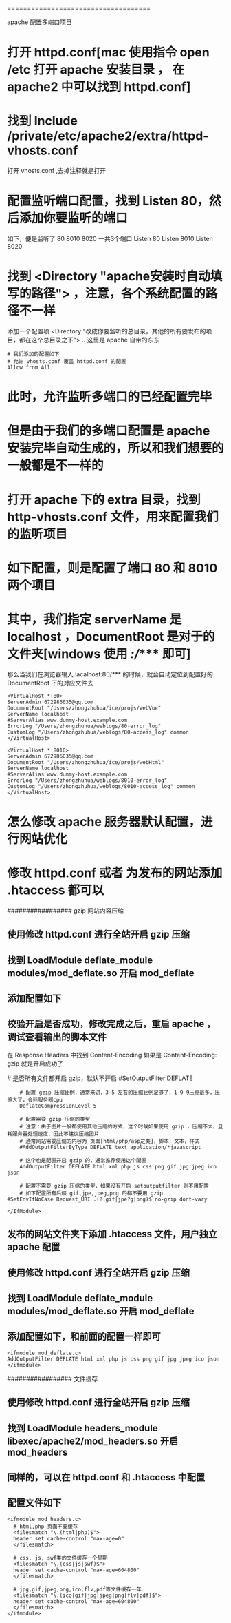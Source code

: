 ====================================

apache 配置多端口项目

# 打开 httpd.conf[mac 使用指令 open /etc 打开 apache 安装目录 ， 在 apache2 中可以找到 httpd.conf]

# 找到 Include /private/etc/apache2/extra/httpd-vhosts.conf
  打开 vhosts.conf ,去掉注释就是打开

# 配置监听端口配置，找到 Listen 80，然后添加你要监听的端口
  如下，便是监听了 80 8010 8020 一共3个端口
  Listen 80
  Listen 8010
  Listen 8020

# 找到 <Directory "apache安装时自动填写的路径"> ，注意，各个系统配置的路径不一样
  添加一个配置项
  <Directory “改成你要监听的总目录，其他的所有要发布的项目，都在这个总目录之下">
    .. 这里是 apache 自带的东东
    
    # 我们添加的配置如下
    # 允许 vhosts.conf 覆盖 httpd.conf 的配置
    Allow from All
  </Directory>

# 此时，允许监听多端口的已经配置完毕
# 但是由于我们的多端口配置是 apache 安装完毕自动生成的，所以和我们想要的一般都是不一样的
# 打开 apache 下的 extra 目录，找到 http-vhosts.conf 文件，用来配置我们的监听项目

# 如下配置，则是配置了端口 80 和 8010 两个项目
# 其中，我们指定 serverName 是 localhost ，DocumentRoot 是对于的文件夹[windows 使用 *:/**** 即可]
  那么当我们在浏览器输入 lacalhost:80/*** 的时候，就会自动定位到配置好的 DocumentRoot 下的对应文件去

	<VirtualHost *:80>
    ServerAdmin 672986035@qq.com
    DocumentRoot "/Users/zhongzhuhua/ice/projs/webVue"
    ServerName localhost
    #ServerAlias www.dummy-host.example.com
    ErrorLog "/Users/zhongzhuhua/weblogs/80-error_log"
    CustomLog "/Users/zhongzhuhua/weblogs/80-access_log" common
	</VirtualHost>

	<VirtualHost *:8010>
    ServerAdmin 672986035@qq.com
    DocumentRoot "/Users/zhongzhuhua/ice/projs/webHtml"
    ServerName localhost
    #ServerAlias www.dummy-host.example.com
    ErrorLog "/Users/zhongzhuhua/weblogs/8010-error_log"
    CustomLog "/Users/zhongzhuhua/weblogs/8010-access_log" common
	</VirtualHost>


# 怎么修改 apache 服务器默认配置，进行网站优化
# 修改 httpd.conf  或者 为发布的网站添加 .htaccess 都可以

################# gzip 网站内容压缩

## 使用修改 httpd.conf 进行全站开启 gzip 压缩
## 找到 LoadModule deflate_module modules/mod_deflate.so 开启 mod_deflate
## 添加配置如下
## 校验开启是否成功，修改完成之后，重启 apache ，调试查看输出的脚本文件
   在 Response Headers 中找到 Content-Encoding 如果是 Content-Encoding: gzip 就是开启成功了

   <IfModule mod_deflate.c>
		# 是否所有文件都开启 gzip，默认不开启
		#SetOutputFilter DEFLATE

		# 配置 gzip 压缩比例，通常来讲，3-5 左右的压缩比例足够了，1-9 9压缩最多，压缩大了，会耗服务器cpu
		DeflateCompressionLevel 5

		# 配置需要 gzip 压缩的类型
		# 注意：由于图片一般都使用其他压缩的方式，这个时候如果使用 gzip ，压缩不大，且耗服务器处理速度，因此不建议压缩图片
		# 通常网站需要压缩的内容为 页面[html/php/asp之类]，脚本，文本，样式
		#AddOutputFilterByType DEFLATE text application/*javascript

		# 这个也是配置开启 gzip 的，通常推荐使用这个配置
		AddOutputFilter DEFLATE html xml php js css png gif jpg jpeg ico json

		# 配置不需要 gzip 压缩的类型，如果没有开启 setoutputfilter 则不用配置
		# 如下配置所有后缀 gif,jpe,jpeg,png 的都不要用 gzip
    #SetEnvIfNoCase Request_URI .(?:gif|jpe?g|png)$ no-gzip dont-vary

	</IfModule>

## 发布的网站文件夹下添加 .htaccess 文件，用户独立 apache 配置
## 使用修改 httpd.conf 进行全站开启 gzip 压缩
## 找到 LoadModule deflate_module modules/mod_deflate.so 开启 mod_deflate
## 添加配置如下，和前面的配置一样即可

	<ifmodule mod_deflate.c>
  	AddOutputFilter DEFLATE html xml php js css png gif jpg jpeg ico json
	</ifmodule>



################# 文件缓存

## 使用修改 httpd.conf 进行全站开启 gzip 压缩
## 找到 LoadModule headers_module libexec/apache2/mod_headers.so 开启 mod_headers

## 同样的，可以在 httpd.conf 和 .htaccess 中配置
## 配置文件如下

	<ifmodule mod_headers.c>
	  # html,php 页面不要缓存
	  <filesmatch "\.(html|php)$">
	  header set cache-control "max-age=0"
	  </filesmatch>

	  # css, js, swf类的文件缓存一个星期
	  <filesmatch "\.(css|js|swf)$">
	  header set cache-control "max-age=604800"
	  </filesmatch>

	  # jpg,gif,jpeg,png,ico,flv,pdf等文件缓存一年
	  <filesmatch "\.(ico|gif|jpg|jpeg|png|flv|pdf)$">
	  header set cache-control "max-age=604800"
	  </filesmatch>
	</ifmodule>
















